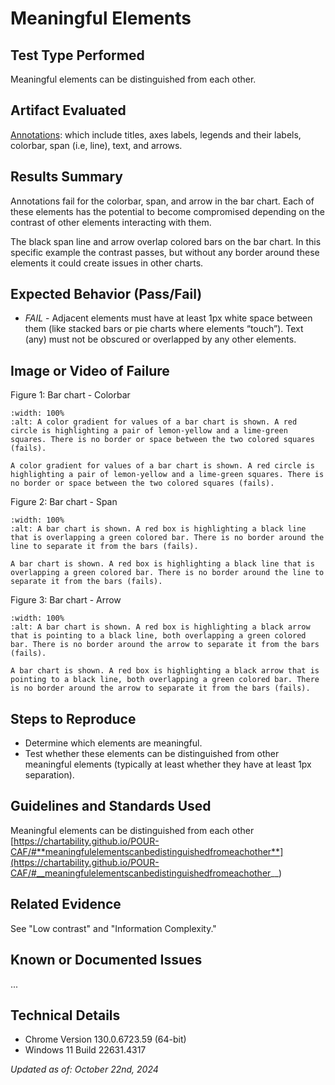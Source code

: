 # Meaningful Elements

## Test Type Performed

Meaningful elements can be distinguished from each other.

## Artifact Evaluated

[Annotations](https://docs.bokeh.org/en/latest/docs/user_guide/interaction.html): which include titles, axes labels, legends and their labels, colorbar, span (i.e, line), text, and arrows.

## Results Summary

Annotations fail for the colorbar, span, and arrow in the bar chart. Each of these elements has the potential to become compromised depending on the contrast of other elements interacting with them.

The black span line and arrow overlap colored bars on the bar chart. In this specific example the contrast passes, but without any border around these elements it could create issues in other charts.

## Expected Behavior (Pass/Fail)

- _FAIL_ - Adjacent elements must have at least 1px white space between them (like stacked bars or pie charts where elements “touch”). Text (any) must not be obscured or overlapped by any other elements.

## Image or Video of Failure

Figure 1: Bar chart - Colorbar

```{figure} ./assets/annotations_meaningful-elements_1.png
:width: 100%
:alt: A color gradient for values of a bar chart is shown. A red circle is highlighting a pair of lemon-yellow and a lime-green squares. There is no border or space between the two colored squares (fails).

A color gradient for values of a bar chart is shown. A red circle is highlighting a pair of lemon-yellow and a lime-green squares. There is no border or space between the two colored squares (fails).
```

Figure 2: Bar chart - Span

```{figure} ./assets/annotations_meaningful-elements_2.png
:width: 100%
:alt: A bar chart is shown. A red box is highlighting a black line that is overlapping a green colored bar. There is no border around the line to separate it from the bars (fails).

A bar chart is shown. A red box is highlighting a black line that is overlapping a green colored bar. There is no border around the line to separate it from the bars (fails).
```

Figure 3: Bar chart - Arrow

```{figure} ./assets/annotations_meaningful-elements_3.png
:width: 100%
:alt: A bar chart is shown. A red box is highlighting a black arrow that is pointing to a black line, both overlapping a green colored bar. There is no border around the arrow to separate it from the bars (fails).

A bar chart is shown. A red box is highlighting a black arrow that is pointing to a black line, both overlapping a green colored bar. There is no border around the arrow to separate it from the bars (fails).
```

## Steps to Reproduce

- Determine which elements are meaningful.
- Test whether these elements can be distinguished from other meaningful elements (typically at least whether they have at least 1px separation).

## Guidelines and Standards Used

Meaningful elements can be distinguished from each other
[https://chartability.github.io/POUR-CAF/#**meaningfulelementscanbedistinguishedfromeachother**](https://chartability.github.io/POUR-CAF/#__meaningfulelementscanbedistinguishedfromeachother__)

## Related Evidence

See "Low contrast" and "Information Complexity."

## Known or Documented Issues

...

## Technical Details

- Chrome Version 130.0.6723.59 (64-bit)
- Windows 11 Build 22631.4317

_Updated as of: October 22nd, 2024_

<!-- ## Notes
We lean towards a failing if anything is questionable. -->
